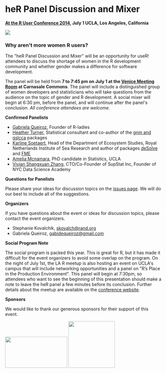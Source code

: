 # heR Panel Discussion and Mixer   
__[At the R User Conference 2014](http://user2014.stat.ucla.edu), July 1 UCLA, Los Angeles, California__

![](http://www.edii.uclm.es/~useR-2013/pics/useR-middle.png)

### Why aren't more women R users? 

The "heR Panel Discussion and Mixer" will be an opportunity for useR!
attendees to discuss the shortage of women in the R development community and whether gender makes a difference for software development. 

The panel will be held from **7 to 7:45 pm on July 1 at the [Venice Meeting Room](http://maps.ucla.edu/campus/) at Carnasale Commons**. The panel will include a distinguished group of women developers and statisticians who will take questions from the
audience on the topic of gender and R development. A social mixer will begin at 6:30 pm, before the panel, and will continue after the panel's conclusion. _All conference attendees are welcome._

__**Confirmed Panelists**__

* [Gabriela Queiroz](http://www.meetup.com/R-ladies/member/14534094/), Founder of R-ladies
* [Heather Turner](http://www.heatherturner.net), Statistical consultant and co-author of the [gnm and gslcca](http://www.heatherturner.net/r-packages.html) packages
* [Karline Soetaert](http://www.nioz.nl/staff-detail?id=784400), Head of the Department of Ecosystem Studies, Royal Netherlands Institute of Sea Research and author of packages [deSolve](http://cran.r-project.org/web/packages/deSolve/index.html) and [FME](http://cran.r-project.org/web/packages/FME/index.html)
* [Amelia Mcnamara](http://www.stat.ucla.edu/~amelia.mcnamara/), PhD candidate in Statistics, UCLA
* [Vivian Shangxuan Zhang](https://www.linkedin.com/in/shangxuanzhang), CTO/Co-Founder of SupStat Inc, Founder of NYC Data Science Academy

__**Questions for Panelists**__

Please share your ideas for discussion topics on the [issues page](https://github.com/skoval/her2014/issues). We will do our best to include all of the suggestions. 

__**Organizers**__

If you have questions about the event or ideas for discussion topics, please contact the event organizers.

- Stephanie Kovalchik, skovalch@rand.org
- Gabriela Queiroz, gabidequeiroz@gmail.com

__**Social Program Note**__

The social program is packed this year. This is great for R, but it has made it difficult for the event organizers to avoid some overlap on the program. On the night of July 1st, the LA R meetup is also hosting an event on UCLA's campus that will include networking opportunities and a panel on "R’s Place in the Production Environment". 
This panel will begin at 7:30pm, so attendees who want to see the beginning of this presentation should make a note to leave the heR panel a few minutes before its conclusion. Further details about the meetup are available on the [conference website](http://user2014.stat.ucla.edu/#social).

__**Sponsors**__

We would like to thank our generous sponsors for their support of this event.

<img src="http://www.revolutionanalytics.com/sites/all/themes/rva_theme/img/logo.png" width="200px" height="100px" />

<img src="http://upload.wikimedia.org/wikipedia/en/a/a2/Rand-logo.PNG" width="150px" height="150px" />

